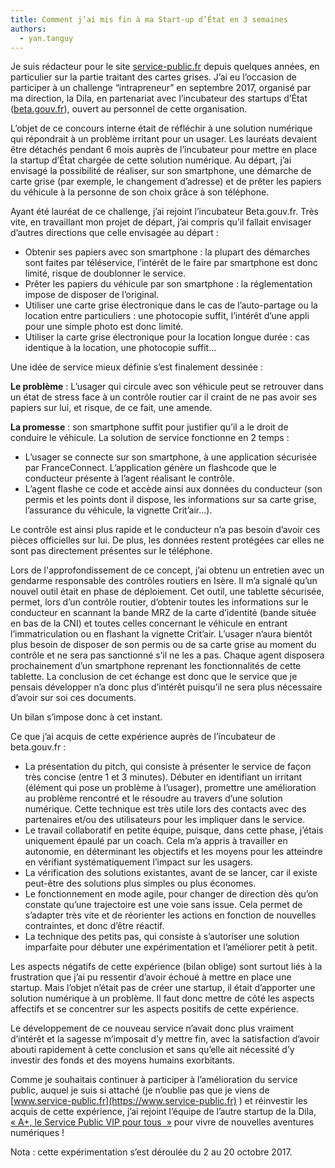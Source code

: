 ```yaml
---
title: Comment j’ai mis fin à ma Start-up d’État en 3 semaines
authors:
  - yan.tanguy
---
```


Je suis rédacteur pour le site [service-public.fr](https://service-public.fr) depuis quelques années, en particulier sur la partie traitant des cartes grises. J’ai eu l’occasion de participer à un challenge “intrapreneur” en septembre 2017, organisé par ma direction, la Dila, en partenariat avec l’incubateur des startups d’État ([beta.gouv.fr](https://beta.gouv.fr)), ouvert au personnel de cette organisation.

 <!--more-->

L’objet de ce concours interne était de réfléchir à une solution numérique qui répondrait à un problème irritant pour un usager. Les lauréats devaient être détachés pendant 6 mois auprès de l’incubateur pour mettre en place la startup d’État chargée de cette solution numérique. Au départ, j’ai envisagé la possibilité de réaliser, sur son smartphone, une démarche de carte grise (par exemple, le changement d’adresse) et de prêter les papiers du véhicule à la personne de son choix grâce à son téléphone.


Ayant été lauréat de ce challenge, j’ai rejoint l’incubateur Beta.gouv.fr. Très vite, en travaillant mon projet de départ, j’ai compris qu’il fallait envisager d’autres directions que celle envisagée au départ :
* Obtenir ses papiers avec son smartphone : la plupart des démarches sont faites par téléservice, l’intérêt de le faire par smartphone est donc limité, risque de doublonner le service.
* Prêter les papiers du véhicule par son smartphone : la réglementation impose de disposer de l’original.
* Utiliser une carte grise électronique dans le cas de l’auto-partage ou la location entre particuliers : une photocopie suffit, l’intérêt d’une appli pour une simple photo est donc limité.
* Utiliser la carte grise électronique pour la location longue durée : cas identique à la location, une  photocopie suffit...

Une idée de service mieux définie s’est finalement dessinée :

**Le problème** : L’usager qui circule avec son véhicule peut se retrouver dans un état de stress face à un contrôle routier car il craint de ne pas avoir ses papiers sur lui, et risque, de ce fait, une amende.

**La promesse** : son smartphone suffit pour justifier qu’il a le droit de conduire le véhicule.
La solution de service fonctionne en 2 temps :
- L’usager se connecte sur son smartphone, à une application sécurisée par FranceConnect. L’application génère un flashcode que le conducteur présente à l’agent réalisant le contrôle.
- L’agent flashe ce code et accède ainsi aux données du conducteur (son permis et les points dont il dispose, les informations sur sa carte grise, l’assurance du véhicule, la vignette Crit’air…).

Le contrôle est ainsi plus rapide et le conducteur n’a pas besoin d’avoir ces pièces officielles sur lui. De plus, les données restent protégées car elles ne sont pas directement présentes sur le téléphone.


Lors de l'approfondissement de ce concept, j’ai obtenu un entretien avec un gendarme responsable des contrôles routiers en Isère. Il m’a signalé qu’un nouvel outil était en phase de déploiement. Cet outil, une tablette sécurisée, permet, lors d’un contrôle routier, d’obtenir toutes les informations sur le conducteur en scannant la bande MRZ de la carte d’identité (bande située en bas de la CNI) et toutes celles concernant le véhicule en entrant l’immatriculation ou en flashant la vignette Crit’air. L’usager n’aura bientôt plus besoin de disposer de son permis ou de sa carte grise au moment du contrôle et ne sera pas sanctionné s’il ne les a pas. Chaque agent disposera prochainement d’un smartphone reprenant les fonctionnalités de cette tablette. La conclusion de cet échange est donc que le service que je pensais développer n’a donc plus d’intérêt puisqu’il ne sera plus nécessaire d’avoir sur soi ces documents.

Un bilan s’impose donc à cet instant.

Ce que j’ai acquis de cette expérience auprès de l’incubateur de beta.gouv.fr :
* La présentation du pitch, qui consiste à présenter le service de façon très concise (entre 1 et 3 minutes). Débuter en identifiant un irritant (élément qui pose un problème à l’usager), promettre une amélioration au problème rencontré et le résoudre au travers d’une solution numérique. Cette technique est très utile lors des contacts avec des partenaires et/ou des utilisateurs pour les impliquer dans le service.
* Le travail collaboratif en petite équipe, puisque, dans cette phase, j’étais uniquement épaulé par un coach. Cela m’a appris à travailler en autonomie, en déterminant les objectifs et les moyens pour les atteindre en vérifiant systématiquement l’impact sur les usagers.
* La vérification des solutions existantes, avant de se lancer, car il existe peut-être des solutions plus simples ou plus économes.
* Le fonctionnement en mode agile, pour changer de direction dès qu’on constate qu’une trajectoire est une voie sans issue. Cela permet de s’adapter très vite et de réorienter les actions en fonction de nouvelles contraintes, et donc d’être réactif.
* La technique des petits pas, qui consiste à s’autoriser une solution imparfaite pour débuter une expérimentation et l’améliorer petit à petit.

Les aspects négatifs de cette expérience (bilan oblige) sont surtout liés à la frustration que j’ai pu ressentir d’avoir échoué à mettre en place une startup. Mais l’objet n’était pas de créer une startup, il était d’apporter une solution numérique à un problème. Il faut donc mettre de côté les aspects affectifs et se concentrer sur les aspects positifs de cette expérience.

Le développement de ce nouveau service n’avait donc plus vraiment d’intérêt et la sagesse m’imposait d’y mettre fin, avec la satisfaction d’avoir abouti rapidement à cette conclusion et sans qu’elle ait nécessité d’y investir des fonds et des moyens humains exorbitants.

Comme je souhaitais continuer à participer à l’amélioration du service public, auquel je suis si attaché (je n’oublie pas que je viens de [www.service-public.fr](https://www.service-public.fr) ) et réinvestir les acquis de cette expérience, j’ai  rejoint l’équipe de l’autre startup de la Dila, [« A+, le Service Public VIP pour tous  »](/startup/aplus.html) pour vivre de nouvelles aventures numériques !

Nota : cette expérimentation s’est déroulée du 2 au 20 octobre 2017.
